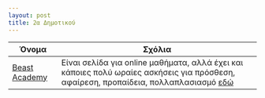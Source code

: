 ```yaml
---
layout: post
title: 2α Δημοτικού
---
```



| Όνομα | Σχόλια |
| --- | --- |
| [Beast Academy](https://beastacademy.com) | Είναι σελίδα για online μαθήματα, αλλά έχει και κάποιες πολύ ωραίες ασκήσεις για πρόσθεση, αφαίρεση, προπαίδεια, πολλαπλασιασμό [εδώ](https://beastacademy.com/resources/printables) |
